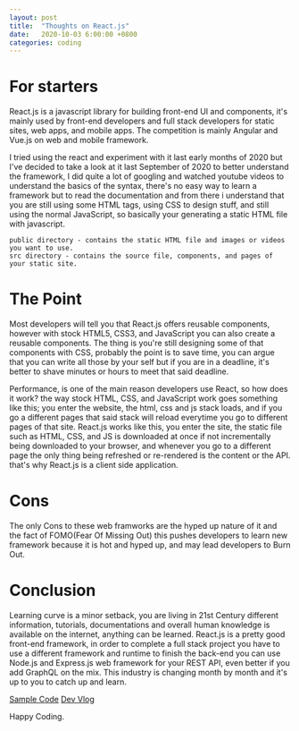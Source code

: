 ```yaml
---
layout: post
title:  "Thoughts on React.js"
date:   2020-10-03 6:00:00 +0800
categories: coding
---
```


# For starters
React.js is a javascript library for building front-end UI and components, it's mainly used by front-end developers and full stack developers for static sites, web apps, and mobile apps. The competition is mainly Angular and Vue.js on web and mobile framework.

I tried using the react and experiment with it last early months of 2020 but I've decided to take a look at it last September of 2020 to better understand the framework, I did quite a lot of googling and watched youtube videos to understand the basics of the syntax, there's no easy way to learn a framework but to read the documentation and from there i understand that you are still using some HTML tags, using CSS to design stuff, and still using the normal JavaScript, so basically your generating a static HTML file with javascript.

```
public directory - contains the static HTML file and images or videos you want to use.
src directory - contains the source file, components, and pages of your static site.
```

# The Point 
Most developers will tell you that React.js offers reusable components, however with stock HTML5, CSS3, and JavaScript you can also create a reusable components. The thing is you're still designing some of that components with CSS, probably the point is to save time, you can argue that you can write all those by your self but if you are in a deadline, it's better to shave minutes or hours to meet that said deadline.

Performance, is one of the main reason developers use React, so how does it work? the way stock HTML, CSS, and JavaScript work goes something like this; you enter the website, the html, css and js stack loads, and if you go a different pages that said stack will reload everytime you go to different pages of that site. React.js works like this, you enter the site, the static file such as HTML, CSS, and JS is downloaded at once if not incrementally being downloaded to your browser, and whenever you go to a different page the only thing being refreshed or re-rendered is the content or the API. that's why React.js is a client side application.

# Cons 
The only Cons to these web framworks are the hyped up nature of it and the fact of FOMO(Fear Of Missing Out) this pushes developers to learn new framework because it is hot and hyped up, and may lead developers to Burn Out.

# Conclusion
Learning curve is a minor setback, you are living in 21st Century different information, tutorials, documentations and overall human knowledge is available on the internet, anything can be learned. React.js is a pretty good front-end framework, in order to complete a full stack project you have to use a different framework and runtime to finish the back-end you can use Node.js and Express.js web framework for your REST API, even better if you add GraphQL on the mix. This industry is changing month by month and it's up to you to catch up and learn.

[Sample Code](https://github.com/AdrianDucao/devlog)
[Dev Vlog](https://www.youtube.com/c/AMACTechtipsPhilippines/videos?view_as=subscriber)

Happy Coding.